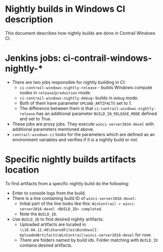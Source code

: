 # Nightly builds in Windows CI description
This document describes how nightly builds are done in Contrail Windows CI.
# Jenkins jobs: ci-contrail-windows-nightly-*
* There are two jobs responsible for nightly building in CI:
  * `ci-contrail-windows-nightly-release` - builds Windows compute nodes in `release`/`production` mode.
  * `ci-contrail-windows-nightly-debug`- builds in `debug` mode.
  * Both of them have parameter `UPLOAD_ARTIFACTS` set to 1.
  * The difference between them is that `ci-contrail-windows-nightly-release` has an additional parameter `BUILD_IN_RELEASE_MODE` defined and set to _True_.
* These jobs are proxy jobs. They execute `winci-server2016-devel` with additional parameters mentioned above.
* `contrail-windows-ci` looks for the parameters which are defined as an environment variables and verifies if it is a nightly build or not.
# Specific nightly builds artifacts location
To find artifacts from a specific nightly build do the following:
  * Enter to console logs from the build.
  * There is a line containing build ID of `winci-server2016-devel`:
    * Initial part of the line looks like this:
    `WinContrail » winci-server2016-devel <BUILD_ID> completed`.
    * Note the `BUILD_ID`.
  * Use `BUILD_ID` to find desired nightly artifacts:
    * Uploaded artifacts are located in `\\10.84.12.40\SharedFiles\WindowsCI-UploadedArtifacts\WinContrail\winci-server2016-devel` for now.
    * There are folders named by build ids. Folder matching with `BUILD_ID` contains desired artifacts.